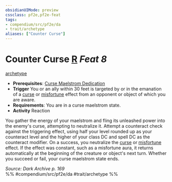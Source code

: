 ```yaml
---
obsidianUIMode: preview
cssclass: pf2e,pf2e-feat
tags:
- compendium/src/pf2e/da
- trait/archetype
aliases: ["Counter Curse"]
---
```

# Counter Curse  [R](rules/core-rulebook/chapter-9-playing-the-game.md#Actions "Reaction") *Feat 8*  
[archetype](rules/traits/archetype.md "Archetype Feat Trait")  

- **Prerequisites**: [Curse Maelstrom Dedication](compendium/feats/curse-maelstrom-dedication-da.md)
- **Trigger** You or an ally within 30 feet is targeted by or in the emanation of a [curse](rules/traits/curse.md "Curse Effect Trait") or [misfortune](rules/traits/misfortune.md "Misfortune Effect Trait") effect from an opponent or object of which you are aware.
- **Requirements**: You are in a curse maelstrom state.
- **Activity** Reaction

You gather the energy of your maelstrom and fling its unleashed power into the enemy's curse, attempting to neutralize it. Attempt a counteract check against the triggering effect, using half your level rounded up as your counteract level and the higher of your class DC and spell DC as the counteract modifier. On a success, you neutralize the [curse](rules/traits/curse.md "Curse Effect Trait") or [misfortune](rules/traits/misfortune.md "Misfortune Effect Trait") effect. If the effect was constant, such as a misfortune aura, it returns automatically at the beginning of the creature or object's next turn. Whether you succeed or fail, your curse maelstrom state ends.

*Source: Dark Archive p. 169*  
%% #compendium/src/pf2e/da #trait/archetype %%